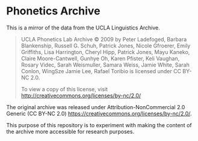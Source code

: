 # Phonetics Archive

This is a mirror of the data from the UCLA Linguistics Archive.

> UCLA Phonetics Lab Archive © 2009 by Peter Ladefoged, Barbara
Blankenship, Russell G. Schuh, Patrick Jones, Nicole Gfroerer, Emily
Griffiths, Lisa Harrington, Cheryl Hipp, Patrick Jones, Mayu Kaneko,
Claire Moore-Cantwell, Gunhye Oh, Karen Pfister, Keli Vaughan,
Rosary Videc, Sarah Weismuller, Samara Weiss, Jamie White, Sarah
Conlon, WingSze Jamie Lee, Rafael Toribio is licensed under CC BY-NC
2.0. 
> 
> To view a copy of this license, visit http://creativecommons.org/licenses/by-nc/2.0/

The original archive was released under Attribution-NonCommercial 2.0 Generic (CC BY-NC 2.0) <https://creativecommons.org/licenses/by-nc/2.0/>. 

This purpose of this repository is to experiment with making the content of the archive more accessible for research purposes.


